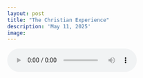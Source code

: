 ```yaml
---
layout: post
title: "The Christian Experience"
description: 'May 11, 2025'
image:
---
```


<audio controls>
  <source src="assets/audio/fbc_2025-05-11_sermon.mp3" type="audio/mp3">
Your browser does not support the audio element.
</audio>
